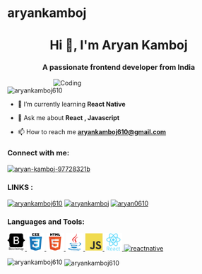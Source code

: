 # aryankamboj

<h1 align="center">Hi 👋, I'm Aryan Kamboj</h1>
<h3 align="center">A passionate frontend developer from India</h3>
<img align="right" alt="Coding" width="400" src="[https://cdn.dribbble.com/users/116207...](https://wallpaperaccess.com/full/7167569.png)">

<p align="left"> <img src="https://komarev.com/ghpvc/?username=aryankamboj610&label=Profile%20views&color=0e75b6&style=flat" alt="aryankamboj610" /> </p>

- 🌱 I’m currently learning **React Native**

- 💬 Ask me about **React , Javascript**

- 📫 How to reach me **aryankamboj610@gmail.com**

<h3 align="left">Connect with me:</h3>
<p align="left">
<a href="https://linkedin.com/in/aryan-kamboj-97728321b" target="blank"><img align="center" src="https://raw.githubusercontent.com/rahuldkjain/github-profile-readme-generator/master/src/images/icons/Social/linked-in-alt.svg" alt="aryan-kamboj-97728321b" height="30" width="40" /></a>
</p>

<h3 align="left">LINKS :</h3>
<p align="left">
<a href="https://www.hackerrank.com/aryankamboj610" target="blank"><img align="center" src="https://raw.githubusercontent.com/rahuldkjain/github-profile-readme-generator/master/src/images/icons/Social/hackerrank.svg" alt="aryankamboj610" height="30" width="40" /></a>
<a href="https://www.leetcode.com/aryankamboj" target="blank"><img align="center" src="https://raw.githubusercontent.com/rahuldkjain/github-profile-readme-generator/master/src/images/icons/Social/leet-code.svg" alt="aryankamboj" height="30" width="40" /></a>
<a href="https://auth.geeksforgeeks.org/user/aryan0610" target="blank"><img align="center" src="https://raw.githubusercontent.com/rahuldkjain/github-profile-readme-generator/master/src/images/icons/Social/geeks-for-geeks.svg" alt="aryan0610" height="30" width="40" /></a>
</p>

<h3 align="left">Languages and Tools:</h3>
<p align="left"> <a href="https://getbootstrap.com" target="_blank" rel="noreferrer"> <img src="https://raw.githubusercontent.com/devicons/devicon/master/icons/bootstrap/bootstrap-plain-wordmark.svg" alt="bootstrap" width="40" height="40"/> </a> <a href="https://www.w3schools.com/css/" target="_blank" rel="noreferrer"> <img src="https://raw.githubusercontent.com/devicons/devicon/master/icons/css3/css3-original-wordmark.svg" alt="css3" width="40" height="40"/> </a> <a href="https://www.w3.org/html/" target="_blank" rel="noreferrer"> <img src="https://raw.githubusercontent.com/devicons/devicon/master/icons/html5/html5-original-wordmark.svg" alt="html5" width="40" height="40"/> </a> <a href="https://www.java.com" target="_blank" rel="noreferrer"> <img src="https://raw.githubusercontent.com/devicons/devicon/master/icons/java/java-original.svg" alt="java" width="40" height="40"/> </a> <a href="https://developer.mozilla.org/en-US/docs/Web/JavaScript" target="_blank" rel="noreferrer"> <img src="https://raw.githubusercontent.com/devicons/devicon/master/icons/javascript/javascript-original.svg" alt="javascript" width="40" height="40"/> </a> <a href="https://reactjs.org/" target="_blank" rel="noreferrer"> <img src="https://raw.githubusercontent.com/devicons/devicon/master/icons/react/react-original-wordmark.svg" alt="react" width="40" height="40"/> </a> <a href="https://reactnative.dev/" target="_blank" rel="noreferrer"> <img src="https://reactnative.dev/img/header_logo.svg" alt="reactnative" width="40" height="40"/> </a> </p>

<p><img align="left" src="https://github-readme-stats.vercel.app/api/top-langs?username=aryankamboj610&show_icons=true&locale=en&layout=compact" alt="aryankamboj610" /></p>

<p>&nbsp;<img align="center" src="https://github-readme-stats.vercel.app/api?username=aryankamboj610&show_icons=true&locale=en" alt="aryankamboj610" /></p>
